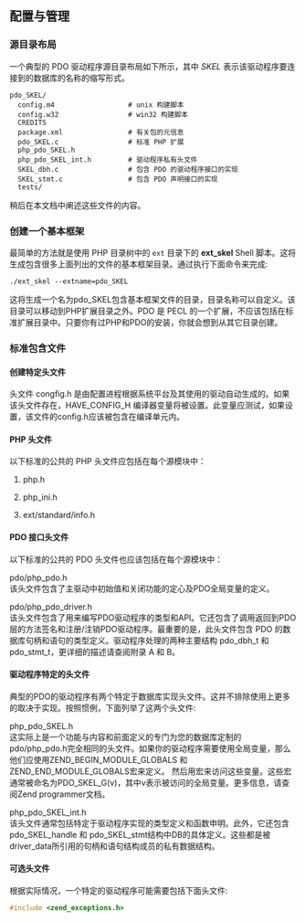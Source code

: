 配置与管理
----------

### 源目录布局

一个典型的 PDO 驱动程序源目录布局如下所示，其中 *SKEL*
表示该驱动程序要连接到的数据库的名称的缩写形式。

    pdo_SKEL/          
      config.m4                  # unix 构建脚本
      config.w32                 # win32 构建脚本
      CREDITS
      package.xml                # 有关包的元信息
      pdo_SKEL.c                 # 标准 PHP 扩展
      php_pdo_SKEL.h
      php_pdo_SKEL_int.h         # 驱动程序私有头文件
      SKEL_dbh.c                 # 包含 PDO 的驱动程序接口的实现
      SKEL_stmt.c                # 包含 PDO 声明接口的实现
      tests/

稍后在本文档中阐述这些文件的内容。

### 创建一个基本框架

最简单的方法就是使用 PHP 目录树中的 `ext` 目录下的 **ext\_skel** Shell
脚本。这将生成包含很多上面列出的文件的基本框架目录。通过执行下面命令来完成:

    ./ext_skel --extname=pdo_SKEL

这将生成一个名为pdo\_SKEL包含基本框架文件的目录，目录名称可以自定义。该目录可以移动到PHP扩展目录之外。PDO
是 PECL
的一个扩展，不应该包括在标准扩展目录中。只要你有过PHP和PDO的安装，你就会想到从其它目录创建。

### 标准包含文件

#### 创建特定头文件

头文件 congfig.h
是由配置进程根据系统平台及其使用的驱动自动生成的。如果该头文件存在，HAVE\_CONFIG\_H
编译器变量将被设置。此变量应测试，如果设置，该文件的config.h应该被包含在编译单元内。

#### PHP 头文件

以下标准的公共的 PHP 头文件应包括在每个源模块中：

1.  php.h

2.  php\_ini.h

3.  ext/standard/info.h

#### PDO 接口头文件

以下标准的公共的 PDO 头文件也应该包括在每个源模块中：

pdo/php\_pdo.h  
该头文件包含了主驱动中初始值和关闭功能的定心及PDO全局变量的定义。

pdo/php\_pdo\_driver.h  
该头文件包含了用来编写PDO驱动程序的类型和API。它还包含了调用返回到PDO层的方法签名和注册/注销PDO驱动程序。最重要的是，此头文件包含
PDO 的数据库句柄和语句的类型定义。驱动程序处理的两种主要结构 pdo\_dbh\_t
和 pdo\_stmt\_t，更详细的描述请查阅附录 A 和 B。

#### 驱动程序特定的头文件

典型的PDO的驱动程序有两个特定于数据库实现头文件。这并不排除使用上更多的取决于实现。按照惯例，下面列举了这两个头文件:

php\_pdo\_SKEL.h  
这实际上是一个功能与内容和前面定义的专门为您的数据库定制的pdo/php\_pdo.h完全相同的头文件。如果你的驱动程序需要使用全局变量，那么他们应使用ZEND\_BEGIN\_MODULE\_GLOBALS
和 ZEND\_END\_MODULE\_GLOBALS宏来定义。
然后用宏来访问这些变量。这些宏通常被命名为PDO\_SKEL\_G(v)，其中v表示被访问的全局变量。更多信息，请查阅Zend
programmer文档。

php\_pdo\_SKEL\_int.h  
该头文件通常包括特定于驱动程序实现的类型定义和函数申明。此外，它还包含pdo\_SKEL\_handle
和
pdo\_SKEL\_stmt结构中DB的具体定义。这些都是被driver\_data所引用的句柄和语句结构成员的私有数据结构。

#### 可选头文件

根据实际情况，一个特定的驱动程序可能需要包括下面头文件:

``` c
#include <zend_exceptions.h>
```
